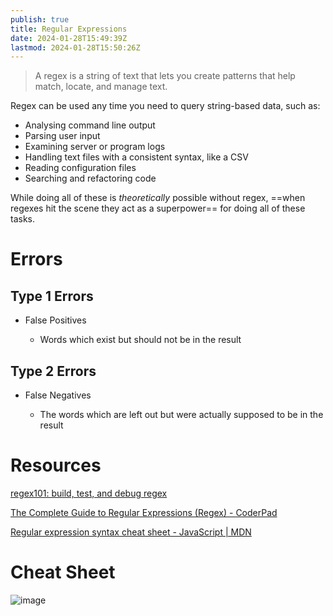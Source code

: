 ```yaml
---
publish: true
title: Regular Expressions
date: 2024-01-28T15:49:39Z
lastmod: 2024-01-28T15:50:26Z
---
```


> A regex is a string of text that lets you create patterns that help match, locate, and manage text.

Regex can be used any time you need to query string-based data, such as:

* Analysing command line output
* Parsing user input
* Examining server or program logs
* Handling text files with a consistent syntax, like a CSV
* Reading configuration files
* Searching and refactoring code

While doing all of these is *theoretically* possible without regex, ==when regexes hit the scene they act as a superpower== for doing all of these tasks.

# Errors

## Type 1 Errors

* False Positives

  * Words which exist but should not be in the result

## Type 2 Errors

* False Negatives

  * The words which are left out but were actually supposed to be in the result

# Resources

[regex101: build, test, and debug regex](https://regex101.com/)

[The Complete Guide to Regular Expressions (Regex) - CoderPad](https://coderpad.io/blog/development/the-complete-guide-to-regular-expressions-regex/)

[Regular expression syntax cheat sheet - JavaScript | MDN](https://developer.mozilla.org/en-US/docs/Web/JavaScript/Guide/Regular_expressions/Cheatsheet)

# Cheat Sheet

​![image](image-20240124214236-zsic0ow.png)​

‍
